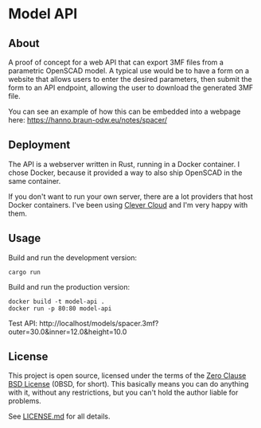 # Model API

## About

A proof of concept for a web API that can export 3MF files from a parametric OpenSCAD model. A typical use would be to have a form on a website that allows users to enter the desired parameters, then submit the form to an API endpoint, allowing the user to download the generated 3MF file.

You can see an example of how this can be embedded into a webpage here: https://hanno.braun-odw.eu/notes/spacer/


## Deployment

The API is a webserver written in Rust, running in a Docker container. I chose Docker, because it provided a way to also ship OpenSCAD in the same container.

If you don't want to run your own server, there are a lot providers that host Docker containers. I've been using [Clever Cloud](https://www.clever-cloud.com/) and I'm very happy with them.


## Usage

Build and run the development version:

```
cargo run
```

Build and run the production version:

```
docker build -t model-api .
docker run -p 80:80 model-api
```

Test API:
http://localhost/models/spacer.3mf?outer=30.0&inner=12.0&height=10.0


## License

This project is open source, licensed under the terms of the [Zero Clause BSD License] (0BSD, for short). This basically means you can do anything with it, without any restrictions, but you can't hold the author liable for problems.

See [LICENSE.md] for all details.

[Zero Clause BSD License]: https://opensource.org/licenses/0BSD
[LICENSE.md]: https://github.com/hannobraun/model-api/blob/main/LICENSE.md
